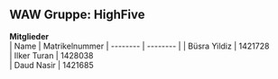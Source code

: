 ## WAW Gruppe: HighFive  

**Mitglieder**  
| Name | Matrikelnummer
| -------- | -------- |
| Büsra Yildiz | 1421728  
| Ilker Turan | 1428038  
| Daud Nasir | 1421685  
